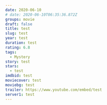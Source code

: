 ```yaml
---
date: 2020-06-10
# date: 2020-06-10T06:35:36.872Z
groups: movie
draft: false
title: test
slug: test
year: test
duration: test
rating: 6.8
tags:
  - Mystery
story: test
stars:
  - test
imdbid: test
moviecover: test
moviebg: test
trailer: https://www.youtube.com/embed/test
server1: test
---
```

